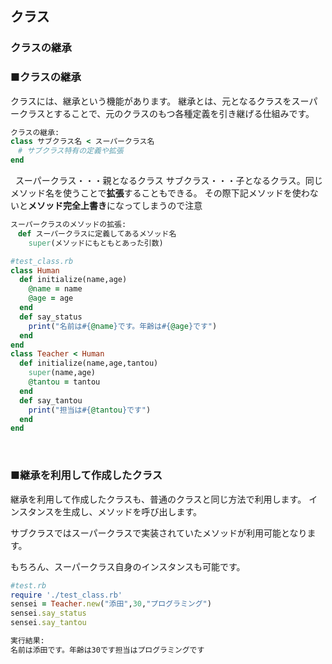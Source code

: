 ## クラス
### クラスの継承

### ■クラスの継承

クラスには、継承という機能があります。
継承とは、元となるクラスをスーパークラスとすることで、元のクラスのもつ各種定義を引き継げる仕組みです。

``` Ruby
クラスの継承:
class サブクラス名 < スーパークラス名
　# サブクラス特有の定義や拡張
end
```

&nbsp;
スーパークラス・・・親となるクラス
サブクラス・・・子となるクラス。同じメソッド名を使うことで**拡張**することもできる。
その際下記メソッドを使わないと**メソッド完全上書き**になってしまうので注意
&nbsp;

``` Ruby
スーパークラスのメソッドの拡張:
　def スーパークラスに定義してあるメソッド名
    super(メソッドにもともとあった引数)
```

``` Ruby
#test_class.rb
class Human
  def initialize(name,age)
    @name = name
    @age = age
  end
  def say_status
    print("名前は#{@name}です。年齢は#{@age}です")
  end
end
class Teacher < Human
  def initialize(name,age,tantou)
    super(name,age)
    @tantou = tantou
  end
  def say_tantou
    print("担当は#{@tantou}です")
  end
end
```

&nbsp;

### ■継承を利用して作成したクラス

継承を利用して作成したクラスも、普通のクラスと同じ方法で利用します。
インスタンスを生成し、メソッドを呼び出します。

サブクラスではスーパークラスで実装されていたメソッドが利用可能となります。

もちろん、スーパークラス自身のインスタンスも可能です。

``` Ruby
#test.rb
require './test_class.rb'
sensei = Teacher.new("添田",30,"プログラミング")
sensei.say_status
sensei.say_tantou
```

``` Ruby
実行結果:
名前は添田です。年齢は30です担当はプログラミングです
```
